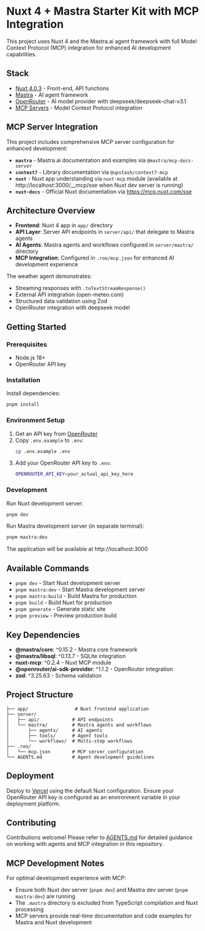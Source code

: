 # Nuxt 4 + Mastra Starter Kit with MCP Integration

This project uses Nuxt 4 and the Mastra.ai agent framework with full Model Context Protocol (MCP) integration for enhanced AI development capabilities.

## Stack

- [Nuxt 4.0.3](https://nuxt.com) - Front-end, API functions
- [Mastra](https://mastra.ai/) - AI agent framework
- [OpenRouter](https://openrouter.ai/) - AI model provider with deepseek/deepseek-chat-v3.1
- [MCP Servers](https://modelcontextprotocol.io/) - Model Context Protocol integration

## MCP Server Integration

This project includes comprehensive MCP server configuration for enhanced development:

- **`mastra`** - Mastra.ai documentation and examples via `@mastra/mcp-docs-server`
- **`context7`** - Library documentation via `@upstash/context7-mcp`
- **`nuxt`** - Nuxt app understanding via `nuxt-mcp` module (available at http://localhost:3000/__mcp/sse when Nuxt dev server is running)
- **`nuxt-docs`** - Official Nuxt documentation via https://mcp.nuxt.com/sse

## Architecture Overview

- **Frontend**: Nuxt 4 app in `app/` directory
- **API Layer**: Server API endpoints in `server/api/` that delegate to Mastra agents
- **AI Agents**: Mastra agents and workflows configured in `server/mastra/` directory
- **MCP Integration**: Configured in `.roo/mcp.json` for enhanced AI development experience

The weather agent demonstrates:
- Streaming responses with `.toTextStreamResponse()`
- External API integration (open-meteo.com)
- Structured data validation using Zod
- OpenRouter integration with deepseek model

## Getting Started

### Prerequisites

- Node.js 18+ 
- OpenRouter API key

### Installation

Install dependencies:

```sh
pnpm install
```

### Environment Setup

1. Get an API key from [OpenRouter](https://openrouter.ai/keys)
2. Copy `.env.example` to `.env`:
   ```bash
   cp .env.example .env
   ```
3. Add your OpenRouter API key to `.env`:
   ```bash
   OPENROUTER_API_KEY=your_actual_api_key_here
   ```

### Development

Run Nuxt development server:

```sh
pnpm dev
```

Run Mastra development server (in separate terminal):

```sh
pnpm mastra:dev
```

The application will be available at http://localhost:3000

## Available Commands

- `pnpm dev` - Start Nuxt development server
- `pnpm mastra:dev` - Start Mastra development server
- `pnpm mastra:build` - Build Mastra for production
- `pnpm build` - Build Nuxt for production
- `pnpm generate` - Generate static site
- `pnpm preview` - Preview production build

## Key Dependencies

- **@mastra/core**: ^0.15.2 - Mastra core framework
- **@mastra/libsql**: ^0.13.7 - SQLite integration
- **nuxt-mcp**: ^0.2.4 - Nuxt MCP module
- **@openrouter/ai-sdk-provider**: ^1.1.2 - OpenRouter integration
- **zod**: ^3.25.63 - Schema validation

## Project Structure

```
├── app/                 # Nuxt frontend application
├── server/
│   ├── api/            # API endpoints
│   └── mastra/         # Mastra agents and workflows
│       ├── agents/     # AI agents
│       ├── tools/      # Agent tools
│       └── workflows/  # Multi-step workflows
├── .roo/
│   └── mcp.json        # MCP server configuration
└── AGENTS.md           # Agent development guidelines
```

## Deployment

Deploy to [Vercel](https://vercel.com/) using the default Nuxt configuration. Ensure your OpenRouter API key is configured as an environment variable in your deployment platform.

## Contributing

Contributions welcome! Please refer to [AGENTS.md](AGENTS.md) for detailed guidance on working with agents and MCP integration in this repository.

## MCP Development Notes

For optimal development experience with MCP:
- Ensure both Nuxt dev server (`pnpm dev`) and Mastra dev server (`pnpm mastra:dev`) are running
- The `.mastra` directory is excluded from TypeScript compilation and Nuxt processing
- MCP servers provide real-time documentation and code examples for Mastra and Nuxt development
